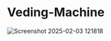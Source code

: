 # Veding-Machine
![Screenshot 2025-02-03 121818](https://github.com/user-attachments/assets/09a51110-854a-4f33-932c-c55690b502cd)

